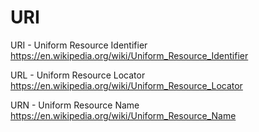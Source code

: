 # URI

URI - Uniform Resource Identifier
https://en.wikipedia.org/wiki/Uniform_Resource_Identifier


URL - Uniform Resource Locator
https://en.wikipedia.org/wiki/Uniform_Resource_Locator

URN - Uniform Resource Name
https://en.wikipedia.org/wiki/Uniform_Resource_Name
